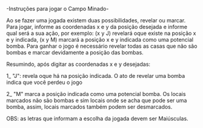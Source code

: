 -Instruções para jogar o Campo Minado-

  Ao se fazer uma jogada existem duas possibilidades, revelar ou marcar. Para jogar, informe as coordenadas x e y da posição desejada
e informe qual será a sua ação, por exemplo: (x y J) revelará oque existe na posição x e y indicada, (x y M) marcará a posição x e y indicada
como uma potencial bomba. Para ganhar o jogo é necessário revelar todas as casas que não são bombas e marcar devidamente a posição das bombas.

Resumindo, após digitar as coordenadas x e y desejadas:

  1_ "J": revela oque há na posição indicada. O ato de revelar uma bomba indica que você perdeu o jogo
	
  2_ "M" marca a posição indicada como uma potencial bomba. Os locais marcados não são bombas e sim locais onde se acha que pode
		ser uma bomba, assim, locais marcados também podem ser desmarcados.

OBS: as letras que informam a escolha da jogada devem ser Maiúsculas.
			  
	

